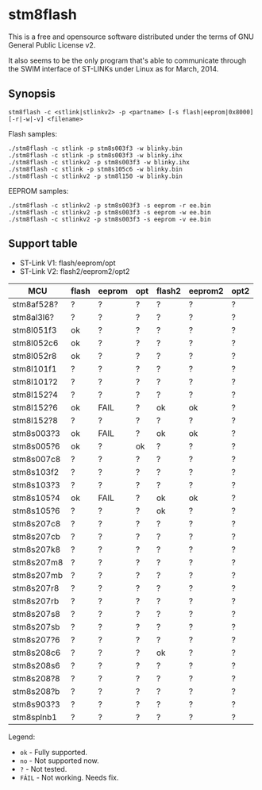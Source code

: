 stm8flash
=========

This is a free and opensource software distributed under the terms of GNU General Public License v2.

It also seems to be the only program that's able to communicate through the SWIM interface of ST-LINKs under Linux as for March, 2014.


Synopsis
--------

```
stm8flash -c <stlink|stlinkv2> -p <partname> [-s flash|eeprom|0x8000] [-r|-w|-v] <filename>
```

Flash samples:
```nohighlight
./stm8flash -c stlink -p stm8s003f3 -w blinky.bin
./stm8flash -c stlink -p stm8s003f3 -w blinky.ihx
./stm8flash -c stlinkv2 -p stm8s003f3 -w blinky.ihx
./stm8flash -c stlink -p stm8s105c6 -w blinky.bin
./stm8flash -c stlinkv2 -p stm8l150 -w blinky.bin
```

EEPROM samples:
```nohighlight
./stm8flash -c stlinkv2 -p stm8s003f3 -s eeprom -r ee.bin
./stm8flash -c stlinkv2 -p stm8s003f3 -s eeprom -w ee.bin
./stm8flash -c stlinkv2 -p stm8s003f3 -s eeprom -v ee.bin
```

Support table
-------------

  * ST-Link V1: flash/eeprom/opt
  * ST-Link V2: flash2/eeprom2/opt2

| MCU        | flash | eeprom | opt  | flash2 | eeprom2 | opt2  |
|------------|-------|--------|------|--------|---------|-------|
| stm8af528? |  ?    |  ?     |  ?   |  ?     |  ?      |  ?    |
| stm8al3l6? |  ?    |  ?     |  ?   |  ?     |  ?      |  ?    |
| stm8l051f3 |  ok   |  ?     |  ?   |  ?     |  ?      |  ?    |
| stm8l052c6 |  ok   |  ?     |  ?   |  ?     |  ?      |  ?    |
| stm8l052r8 |  ok   |  ?     |  ?   |  ?     |  ?      |  ?    |
| stm8l101f1 |  ?    |  ?     |  ?   |  ?     |  ?      |  ?    |
| stm8l101?2 |  ?    |  ?     |  ?   |  ?     |  ?      |  ?    |
| stm8l152?4 |  ?    |  ?     |  ?   |  ?     |  ?      |  ?    |
| stm8l152?6 |  ok   |  FAIL  |  ?   |  ok    |  ok     |  ?    |
| stm8l152?8 |  ?    |  ?     |  ?   |  ?     |  ?      |  ?    |
| stm8s003?3 |  ok   |  FAIL  |  ?   |  ok    |  ok     |  ?    |
| stm8s005?6 |  ok   |  ?     |  ok  |  ?     |  ?      |  ?    |
| stm8s007c8 |  ?    |  ?     |  ?   |  ?     |  ?      |  ?    |
| stm8s103f2 |  ?    |  ?     |  ?   |  ?     |  ?      |  ?    |
| stm8s103?3 |  ?    |  ?     |  ?   |  ?     |  ?      |  ?    |
| stm8s105?4 |  ok   |  FAIL  |  ?   |  ok    |  ok     |  ?    |
| stm8s105?6 |  ?    |  ?     |  ?   |  ok    |  ?      |  ?    |
| stm8s207c8 |  ?    |  ?     |  ?   |  ?     |  ?      |  ?    |
| stm8s207cb |  ?    |  ?     |  ?   |  ?     |  ?      |  ?    |
| stm8s207k8 |  ?    |  ?     |  ?   |  ?     |  ?      |  ?    |
| stm8s207m8 |  ?    |  ?     |  ?   |  ?     |  ?      |  ?    |
| stm8s207mb |  ?    |  ?     |  ?   |  ?     |  ?      |  ?    |
| stm8s207r8 |  ?    |  ?     |  ?   |  ?     |  ?      |  ?    |
| stm8s207rb |  ?    |  ?     |  ?   |  ?     |  ?      |  ?    |
| stm8s207s8 |  ?    |  ?     |  ?   |  ?     |  ?      |  ?    |
| stm8s207sb |  ?    |  ?     |  ?   |  ?     |  ?      |  ?    |
| stm8s207?6 |  ?    |  ?     |  ?   |  ?     |  ?      |  ?    |
| stm8s208c6 |  ?    |  ?     |  ?   |  ok    |  ?      |  ?    |
| stm8s208s6 |  ?    |  ?     |  ?   |  ?     |  ?      |  ?    |
| stm8s208?8 |  ?    |  ?     |  ?   |  ?     |  ?      |  ?    |
| stm8s208?b |  ?    |  ?     |  ?   |  ?     |  ?      |  ?    |
| stm8s903?3 |  ?    |  ?     |  ?   |  ?     |  ?      |  ?    |
| stm8splnb1 |  ?    |  ?     |  ?   |  ?     |  ?      |  ?    |

Legend:

  * `ok`   - Fully supported.
  * `no`   - Not supported now.
  * `?`    - Not tested.
  * `FÁIL` - Not working. Needs fix.

